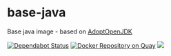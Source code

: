 base-java
=========

Base java image - based on [AdoptOpenJDK](https://adoptopenjdk.net)

[![Dependabot Status](https://api.dependabot.com/badges/status?host=github&repo=evryfs/base-java)](https://dependabot.com)
[![Docker Repository on Quay](https://quay.io/repository/evryfs/base-java/status "Docker Repository on Quay")](https://quay.io/repository/evryfs/base-java)
![](https://github.com/evryfs/base-java/workflows/Docker%20Image%20CI/badge.svg)
